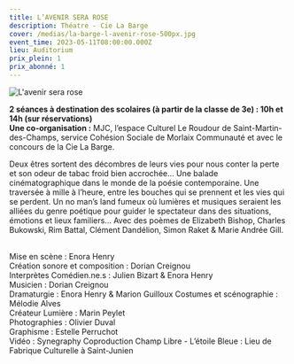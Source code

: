 ```yaml
---
title: L’AVENIR SERA ROSE
description: Théatre - Cie La Barge
cover: /medias/la-barge-l-avenir-rose-500px.jpg
event_time: 2023-05-11T08:00:00.000Z
lieu: Auditorium
prix_plein: 1
prix_abonné: 1
---
```

![L'avenir sera rose](/medias/la-barge-l-avenir-rose-500px.jpg)

**2 séances à destination des scolaires (à partir de la classe de 3e) : 10h et 14h (sur réservations)**
\
**Une co-organisation :** MJC, l’espace Culturel Le Roudour de Saint-Martin-des-Champs, service Cohésion Sociale de Morlaix Communauté et avec le concours de la Cie La Barge.

Deux êtres sortent des décombres de leurs vies pour nous conter la perte et son odeur de tabac froid bien accrochée... Une balade cinématographique dans le monde de la poésie contemporaine. Une traversée à mille à l’heure, entre les bouches qui se prennent et les vies qui se perdent. Un no man’s land fumeux où lumières et musiques seraient les alliées du genre poétique pour guider le spectateur dans des situations, émotions et lieux familiers... Avec des poèmes de Elizabeth Bishop, Charles Bukowski, Rim Battal, Clément Dandélion, Simon Raket & Marie Andrée Gill.

\
Mise en scène : Enora Henry \
Création sonore et composition : Dorian Creignou\
Interprètes Comédien.ne.s : Julien Bizart & Enora Henry \
Musicien : Dorian Creignou \
Dramaturgie : Enora Henry & Marion Guilloux 
Costumes et scénographie : Mélodie Alves \
Créateur Lumière : Marin Peylet \
Photographies : Olivier Duval \
Graphisme : Estelle Perruchot \
Vidéo : Synegraphy 
Coproduction Champ Libre - L’étoile Bleue : Lieu de Fabrique Culturelle à Saint-Junien